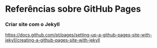 # Referências sobre GitHub Pages

### Criar site com o Jekyll

<!-- markdown-link-check-disable-next-line -->
https://docs.github.com/pt/pages/setting-up-a-github-pages-site-with-jekyll/creating-a-github-pages-site-with-jekyll